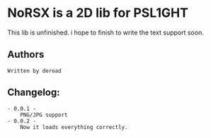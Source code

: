 NoRSX is a 2D lib for PSL1GHT
=============================

This lib is unfinished. i hope to finish to write the text support soon.

Authors
-------
	Written by deroad

Changelog:
-------
	- 0.0.1 -
		PNG/JPG support
	- 0.0.2 -
		Now it loads everything correctly.

